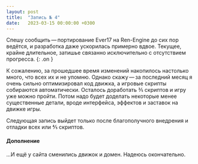 ```yaml
---
layout: post
title:  "Запись № 4"
date:   2023-03-15 00:00:00 +0300
---
```

Спешу сообщить — портирование Ever17 на Ren-Engine до сих пор ведётся, и разработка даже ускорилась примерно вдвое. Текущее, крайне длительное, затишье связанно исключительно с отсутствием прогресса.
{: .on }

К сожалению, за прошедшее время изменений накопилось настолько много, что всех их и не упомню. Однако скажу — за последний месяц я очень сильно оптимизировал код движка, а игровые скрипты собираются автоматически. Осталось доработать 3⁄5 скриптов и игру уже можно пройти. Потом надо будет доделать некоторые менее существенные детали, вроде интерфейса, эффектов и заставок на движке игры.

Следующая запись выйдет только после благополучного внедрения и отладки всех или 4⁄5 скриптов.

#### Дополнение

...И ещё у сайта сменились движок и домен. Надеюсь окончательно.
